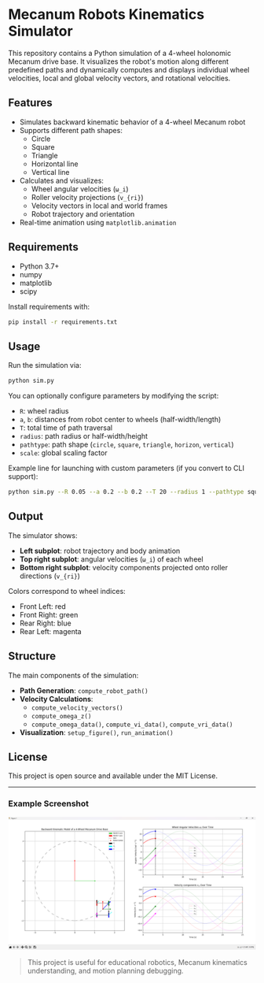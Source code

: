 # Mecanum Robots Kinematics Simulator

This repository contains a Python simulation of a 4-wheel holonomic Mecanum drive base. It visualizes the robot's motion along different predefined paths and dynamically computes and displays individual wheel velocities, local and global velocity vectors, and rotational velocities.

## Features

- Simulates backward kinematic behavior of a 4-wheel Mecanum robot
- Supports different path shapes:
  - Circle
  - Square
  - Triangle
  - Horizontal line
  - Vertical line
- Calculates and visualizes:
  - Wheel angular velocities (`ω_i`)
  - Roller velocity projections (`v_{ri}`)
  - Velocity vectors in local and world frames
  - Robot trajectory and orientation
- Real-time animation using `matplotlib.animation`

## Requirements

- Python 3.7+
- numpy
- matplotlib
- scipy

Install requirements with:

```bash
pip install -r requirements.txt
```

## Usage

Run the simulation via:

```bash
python sim.py
```

You can optionally configure parameters by modifying the script:
- `R`: wheel radius
- `a`, `b`: distances from robot center to wheels (half-width/length)
- `T`: total time of path traversal
- `radius`: path radius or half-width/height
- `pathtype`: path shape (`circle`, `square`, `triangle`, `horizon`, `vertical`)
- `scale`: global scaling factor

Example line for launching with custom parameters (if you convert to CLI support):

```bash
python sim.py --R 0.05 --a 0.2 --b 0.2 --T 20 --radius 1 --pathtype square --scale 1.0
```

## Output

The simulator shows:
- **Left subplot**: robot trajectory and body animation
- **Top right subplot**: angular velocities (`ω_i`) of each wheel
- **Bottom right subplot**: velocity components projected onto roller directions (`v_{ri}`)

Colors correspond to wheel indices:
- Front Left: red
- Front Right: green
- Rear Right: blue
- Rear Left: magenta

## Structure

The main components of the simulation:
- **Path Generation**: `compute_robot_path()`
- **Velocity Calculations**:
  - `compute_velocity_vectors()`
  - `compute_omega_z()`
  - `compute_omega_data()`, `compute_vi_data()`, `compute_vri_data()`
- **Visualization**: `setup_figure()`, `run_animation()`

## License

This project is open source and available under the MIT License.

---

### Example Screenshot

![Simulation Example](png/Example.png)
> This project is useful for educational robotics, Mecanum kinematics understanding, and motion planning debugging.